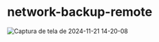 # network-backup-remote


![Captura de tela de 2024-11-21 14-20-08](https://github.com/user-attachments/assets/58f3641d-1bf9-481b-a2ed-6562a5d1e4f2)
